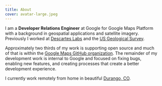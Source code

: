 ```yaml
---
title: About
cover: avatar-large.jpeg
---
```


I am a **Developer Relations Engineer** at Google for Google Maps Platform with a background in geospatial applications and satellite imagery. Previously I worked at [Descartes Labs](https://www.descarteslabs.com/) and the [US Geological Survey](https://www.usgs.gov/).

Approximately two thirds of my work is supporting open source and much of that is within the [Google Maps GitHub organization](https://github.com/googlemaps). The remainder of my development work is internal to Google and focused on fixing bugs, enabling new features, and creating processes that create a better development experience.

I currently work remotely from home in beautiful [Durango, CO](https://www.google.com/maps/place/Durango,+CO).

<re-icons></re-icons>
